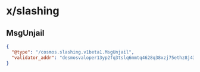 # x/slashing

## MsgUnjail

```json
{
  "@type": "/cosmos.slashing.v1beta1.MsgUnjail",
  "validator_addr": "desmosvaloper13yp2fq3tslq6mmtq4628q38xzj75ethz8j43kw"
}
```